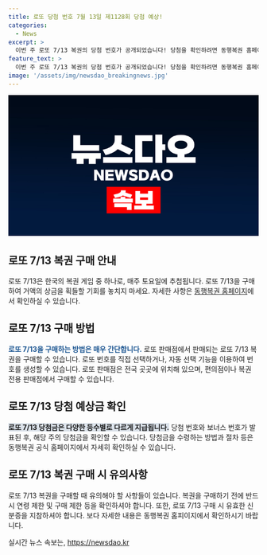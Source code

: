```yaml
---
title: 로또 당첨 번호 7월 13일 제1128회 당첨 예상!
categories:
  - News
excerpt: >
  이번 주 로또 7/13 복권의 당첨 번호가 공개되었습니다! 당첨을 확인하려면 동행복권 홈페이지를 방문해주세요. www.dhlottery.co.kr
feature_text: >
  이번 주 로또 7/13 복권의 당첨 번호가 공개되었습니다! 당첨을 확인하려면 동행복권 홈페이지를 방문해주세요. www.dhlottery.co.kr
image: '/assets/img/newsdao_breakingnews.jpg'
---
```


<p><img src="/assets/img/newsdao_breakingnews.jpg" alt="implanttips 속보" /></p>

<h2 data-ke-size="size26">로또 7/13 복권 구매 안내</h2>

<p data-ke-size="size16">로또 7/13은 한국의 복권 게임 중 하나로, 매주 토요일에 추첨됩니다. 로또 7/13을 구매하여 거액의 상금을 획들할 기회를 놓치지 마세요. 자세한 사항은 <a href="www.dhlottery.co.kr">동행복권 홈페이지</a>에서 확인하실 수 있습니다.</p>

<h2 data-ke-size="size24">로또 7/13 구매 방법</h2>

<p data-ke-size="size16"><b><span style="color: #1a5490;">로또 7/13을 구매하는 방법은 매우 간단합니다.</span></b> 로또 판매점에서 판매되는 로또 7/13 복권을 구매할 수 있습니다. 로또 번호를 직접 선택하거나, 자동 선택 기능을 이용하여 번호를 생성할 수 있습니다. 로또 판매점은 전국 곳곳에 위치해 있으며, 편의점이나 복권 전용 판매점에서 구매할 수 있습니다.</p>

<h2 data-ke-size="size24">로또 7/13 당첨 예상금 확인</h2>

<p data-ke-size="size16"><b><span style="background-color: #21538527;">로또 7/13 당첨금은 다양한 등수별로 다르게 지급됩니다.</span></b> 당첨 번호와 보너스 번호가 발표된 후, 해당 주의 당첨금을 확인할 수 있습니다. 당첨금을 수령하는 방법과 절차 등은 동행복권 공식 홈페이지에서 자세히 확인하실 수 있습니다.</p>

<h2 data-ke-size="size24">로또 7/13 복권 구매 시 유의사항</h2>

<p data-ke-size="size16">로또 7/13 복권을 구매할 때 유의해야 할 사항들이 있습니다. 복권을 구매하기 전에 반드시 연령 제한 및 구매 제한 등을 확인하셔야 합니다. 또한, 로또 7/13 구매 시 유효한 신분증을 지참하셔야 합니다. 보다 자세한 내용은 동행복권 홈피이지에서 확인하시기 바랍니다.</p>
실시간 뉴스 속보는, <a href="https://newsdao.kr" rel="dofollow">https://newsdao.kr</a>



